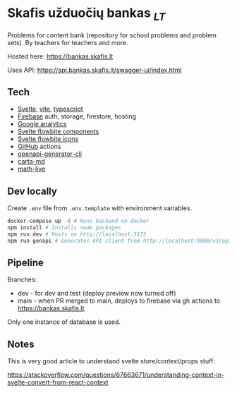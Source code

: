 # Skafis užduočių bankas $_{LT}$

Problems for content bank (repository for school problems and problem sets). By teachers for teachers and more.

Hosted here: https://bankas.skafis.lt

Uses API: https://api.bankas.skafis.lt/swagger-ui/index.html

## Tech

- [Svelte](https://svelte.dev/), [vite](https://vitejs.dev/), [typescript](https://www.typescriptlang.org/)
- [Firebase](https://firebase.google.com/) auth, storage, firestore, hosting
- [Google analytics](https://analytics.google.com)
- [Svelte flowbite components](https://flowbite-svelte.com/docs/components/accordion)
- [Svelte flowbite icons](https://flowbite-svelte.com/icons/outline-icons)
- [GitHub](https://github.com) actions
- [openapi-generator-cli](https://openapi-generator.tech)
- [carta-md](https://beartocode.github.io/carta/introduction)
- [math-live](https://cortexjs.io/mathlive/)

## Dev locally

Create `.env` file from `.env.template` with environment variables.

```bash
docker-compose up -d # Runs backend on docker
npm install # Installs node packages
npm run dev # Hosts on http://localhost:5173
npm run genapi # Generates API client from http://localhost:9000/v3/api-docs
```

## Pipeline

Branches:

- dev - for dev and test (deploy preview now turned off)
- main - when PR merged to main, deploys to firebase via gh actions to https://bankas.skafis.lt

Only one instance of database is used.

## Notes

This is very good article to understand svelte store/context/props stuff:

https://stackoverflow.com/questions/67663671/understanding-context-in-svelte-convert-from-react-context
